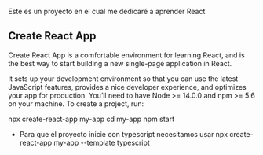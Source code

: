 Este es un proyecto en el cual me dedicaré a aprender React


## Create React App

Create React App is a comfortable environment for learning React, and is the best way to start building a new single-page application in React.

It sets up your development environment so that you can use the latest JavaScript features, provides a nice developer experience, and optimizes your app for production. You’ll need to have Node >= 14.0.0 and npm >= 5.6 on your machine. To create a project, run:

npx create-react-app my-app
cd my-app
npm start


* Para que el proyecto inicie con typescript necesitamos usar
npx create-react-app my-app --template typescript